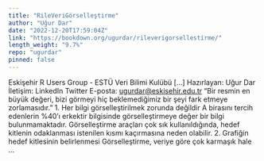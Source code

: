 ```yaml
---
title: "RileVeriGörselleştirme"
author: "Uğur Dar"
date: "2022-12-20T17:59:04Z"
link: "https://bookdown.org/ugurdar/rileverigorsellestirme/"
length_weight: "9.7%"
repo: "ugurdar"
pinned: false
---
```


Eskişehir R Users Group - ESTÜ Veri Bilimi Kulübü [...] Hazırlayan: Uğur Dar İletişim: LinkedIn Twitter E-posta: ugurdar@eskisehir.edu.tr “Bir resmin en büyük değeri, bizi görmeyi hiç beklemediğimiz bir şeyi fark etmeye zorlamasıdır.” 1. Her bilgi görselleştirilmek zorunda değildir A birasını tercih edenlerin %40’ı erkektir bilgisinde görselleştirmeye değer bir bilgi bulunmamaktadır. Görselleştirme araçları çok sık kullanıldığında, hedef kitlenin odaklanması istenilen kısmı kaçırmasına neden olabilir. 2. Grafiğin hedef kitlesinin belirlenmesi Görselleştirme, veriye göre çok karmaşık hale ...
